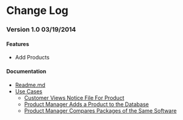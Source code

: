 Change Log
==========

<h3>Version 1.0     03/19/2014</h3>
  <h4>Features</h4>
    <ul>
      <li>Add Products</li>
    </ul>
  <h4>Documentation</h4>
    <ul>
      <li><a href="https://github.com/zwmcfarland/ProductHistoryUtility/blob/master/Readme.md">Readme.md<a></li>
      <li><a href="https://github.com/zwmcfarland/ProductHistoryUtility/tree/master/Use%20Cases">Use Cases</a>
        <ul>
          <li>
            <a href="https://github.com/zwmcfarland/ProductHistoryUtility/blob/master/Use%20Cases/Customer%20views%20notice%20file%20for%20product.txt">Customer Views Notice File For Product</a>
          </li>
          <li>
            <a href="https://github.com/zwmcfarland/ProductHistoryUtility/blob/master/Use%20Cases/Product%20manager%20adds%20a%20product%20to%20the%20database.txt">Product Manager Adds a Product to the Database</a>
          </li>
          <li>
            <a href="https://github.com/zwmcfarland/ProductHistoryUtility/blob/master/Use%20Cases/Product%20manager%20compares%20two%20different%20packages%20of%20the%20same%20software.txt">Product Manager Compares Packages of the Same Software</a>
          </li>
        </ul>
      </li>
    </ul>
  
